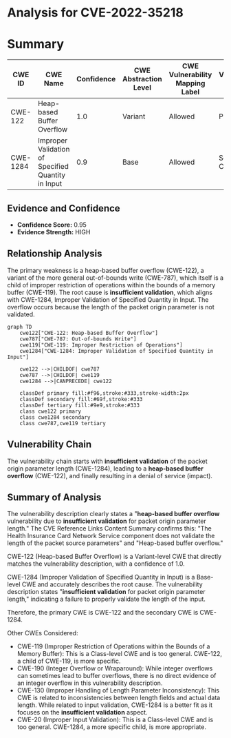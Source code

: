 # Analysis for CVE-2022-35218

# Summary
| CWE ID | CWE Name | Confidence | CWE Abstraction Level | CWE Vulnerability Mapping Label | CWE-Vulnerability Mapping Notes |
|---|---|---|---|---|---|
| CWE-122 | Heap-based Buffer Overflow | 1.0 | Variant | Allowed | Primary CWE |
| CWE-1284 | Improper Validation of Specified Quantity in Input | 0.9 | Base | Allowed | Secondary Candidate |

## Evidence and Confidence

*   **Confidence Score:** 0.95
*   **Evidence Strength:** HIGH

## Relationship Analysis
The primary weakness is a heap-based buffer overflow (CWE-122), a variant of the more general out-of-bounds write (CWE-787), which itself is a child of improper restriction of operations within the bounds of a memory buffer (CWE-119). The root cause is **insufficient validation**, which aligns with CWE-1284, Improper Validation of Specified Quantity in Input. The overflow occurs because the length of the packet origin parameter is not validated.

```mermaid
graph TD
    cwe122["CWE-122: Heap-based Buffer Overflow"]
    cwe787["CWE-787: Out-of-bounds Write"]
    cwe119["CWE-119: Improper Restriction of Operations"]
    cwe1284["CWE-1284: Improper Validation of Specified Quantity in Input"]

    cwe122 -->|CHILDOF| cwe787
    cwe787 -->|CHILDOF| cwe119
    cwe1284 -->|CANPRECEDE| cwe122

    classDef primary fill:#f96,stroke:#333,stroke-width:2px
    classDef secondary fill:#69f,stroke:#333
    classDef tertiary fill:#9e9,stroke:#333
    class cwe122 primary
    class cwe1284 secondary
    class cwe787,cwe119 tertiary
```

## Vulnerability Chain
The vulnerability chain starts with **insufficient validation** of the packet origin parameter length (CWE-1284), leading to a **heap-based buffer overflow** (CWE-122), and finally resulting in a denial of service (impact).

## Summary of Analysis
The vulnerability description clearly states a "**heap-based buffer overflow** vulnerability due to **insufficient validation** for packet origin parameter length." The CVE Reference Links Content Summary confirms this: "The Health Insurance Card Network Service component does not validate the length of the packet source parameters" and "Heap-based buffer overflow."

CWE-122 (Heap-based Buffer Overflow) is a Variant-level CWE that directly matches the vulnerability description, with a confidence of 1.0.

CWE-1284 (Improper Validation of Specified Quantity in Input) is a Base-level CWE and accurately describes the root cause. The vulnerability description states "**insufficient validation** for packet origin parameter length," indicating a failure to properly validate the length of the input.

Therefore, the primary CWE is CWE-122 and the secondary CWE is CWE-1284.

Other CWEs Considered:

*   CWE-119 (Improper Restriction of Operations within the Bounds of a Memory Buffer): This is a Class-level CWE and is too general. CWE-122, a child of CWE-119, is more specific.
*   CWE-190 (Integer Overflow or Wraparound): While integer overflows can sometimes lead to buffer overflows, there is no direct evidence of an integer overflow in this vulnerability description.
*   CWE-130 (Improper Handling of Length Parameter Inconsistency): This CWE is related to inconsistencies between length fields and actual data length. While related to input validation, CWE-1284 is a better fit as it focuses on the **insufficient validation** aspect.
*   CWE-20 (Improper Input Validation): This is a Class-level CWE and is too general. CWE-1284, a more specific child, is more appropriate.